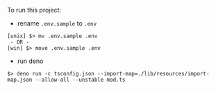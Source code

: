 To run this project:

- rename `.env.sample`
 to `.env`

```
[unix] $> mv .env.sample .env 
 - OR - 
[win] $> move .env.sample .env 
```

- run deno

```
$> deno run -c tsconfig.json --import-map=./lib/resources/import-map.json --allow-all --unstable mod.ts
```
